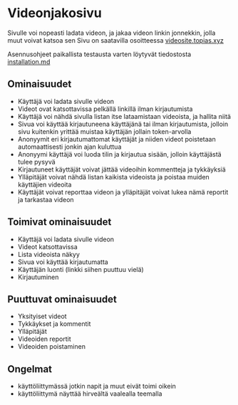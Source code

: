# Videonjakosivu

Sivulle voi nopeasti ladata videon, ja jakaa videon linkin jonnekkin, jolla muut voivat katsoa sen
Sivu on saatavilla osoitteessa [videosite.topias.xyz](https://videosite.topias.xyz)

Asennusohjeet paikallista testausta varten löytyvät tiedostosta [installation.md](installation.md)

## Ominaisuudet
* Käyttäjä voi ladata sivulle videon
* Videot ovat katsottavissa pelkällä linkillä ilman kirjautumista
* Käyttäjä voi nähdä sivulla listan itse lataamistaan videoista, ja hallita niitä
* Sivua voi käyttää kirjautuneena käyttäjänä tai ilman kirjautumista, jolloin sivu kuitenkin yrittää muistaa käyttäjän jollain token-arvolla
* Anonyymit eri kirjautumattomat käyttäjät ja niiden videot poistetaan automaattisesti jonkin ajan kuluttua
* Anonyymi käyttäjä voi luoda tilin ja kirjautua sisään, jolloin käyttäjästä tulee pysyvä
* Kirjautuneet käyttäjät voivat jättää videoihin kommentteja ja tykkäyksiä
* Ylläpitäjät voivat nähdä listan kaikista videoista ja poistaa muiden käyttäjien videoita
* Käyttäjät voivat reporttaa videon ja ylläpitäjät voivat lukea nämä reportit ja tarkastaa videon


## Toimivat ominaisuudet
* Käyttäjä voi ladata sivulle videon
* Videot katsottavissa
* Lista videoista näkyy
* Sivua voi käyttää kirjautumatta
* Käyttäjän luonti (linkki siihen puuttuu vielä)
* Kirjautuminen


## Puuttuvat ominaisuudet
* Yksityiset videot
* Tykkäykset ja kommentit
* Ylläpitäjät
* Videoiden reportit
* Videoiden poistaminen

## Ongelmat
* käyttöliittymässä jotkin napit ja muut eivät toimi oikein
* käyttöliittymä näyttää hirveältä vaalealla teemalla
